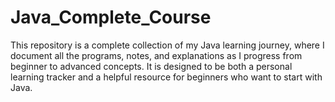 # Java_Complete_Course
This repository is a complete collection of my Java learning journey, where I document all the programs, notes, and explanations as I progress from beginner to advanced concepts. It is designed to be both a personal learning tracker and a helpful resource for beginners who want to start with Java.
